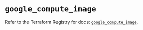# `google_compute_image`

Refer to the Terraform Registry for docs: [`google_compute_image`](https://registry.terraform.io/providers/hashicorp/google-beta/5.19.0/docs/resources/google_compute_image).

